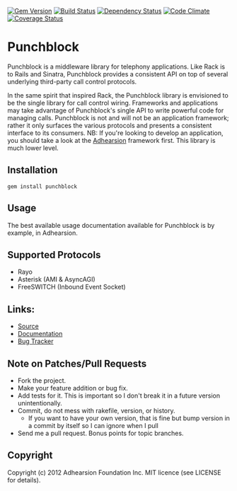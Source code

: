 [![Gem Version](https://badge.fury.io/rb/punchblock.png)](https://rubygems.org/gems/punchblock)
[![Build Status](https://secure.travis-ci.org/adhearsion/punchblock.png?branch=develop)](http://travis-ci.org/adhearsion/punchblock)
[![Dependency Status](https://gemnasium.com/adhearsion/punchblock.png?travis)](https://gemnasium.com/adhearsion/punchblock)
[![Code Climate](https://codeclimate.com/github/adhearsion/punchblock.png)](https://codeclimate.com/github/adhearsion/punchblock)
[![Coverage Status](https://coveralls.io/repos/adhearsion/punchblock/badge.png?branch=develop)](https://coveralls.io/r/adhearsion/punchblock)

# Punchblock
Punchblock is a middleware library for telephony applications. Like Rack is to Rails and Sinatra, Punchblock provides a consistent API on top of several underlying third-party call control protocols.

In the same spirit that inspired Rack, the Punchblock library is envisioned to be the single library for call control wiring. Frameworks and applications may take advantage of Punchblock's single API to write powerful code for managing calls. Punchblock is not and will not be an application framework; rather it only surfaces the various protocols and presents a consistent interface to its consumers. NB: If you're looking to develop an application, you should take a look at the [Adhearsion](http://adhearsion.com) framework first. This library is much lower level.

## Installation
    gem install punchblock

## Usage

The best available usage documentation available for Punchblock is by example, in Adhearsion.

## Supported Protocols

* Rayo
* Asterisk (AMI & AsyncAGI)
* FreeSWITCH (Inbound Event Socket)

## Links:
* [Source](https://github.com/adhearsion/punchblock)
* [Documentation](http://rdoc.info/github/adhearsion/punchblock/master/frames)
* [Bug Tracker](https://github.com/adhearsion/punchblock/issues)

## Note on Patches/Pull Requests

* Fork the project.
* Make your feature addition or bug fix.
* Add tests for it. This is important so I don't break it in a future version unintentionally.
* Commit, do not mess with rakefile, version, or history.
  * If you want to have your own version, that is fine but bump version in a commit by itself so I can ignore when I pull
* Send me a pull request. Bonus points for topic branches.

## Copyright

Copyright (c) 2012 Adhearsion Foundation Inc. MIT licence (see LICENSE for details).
